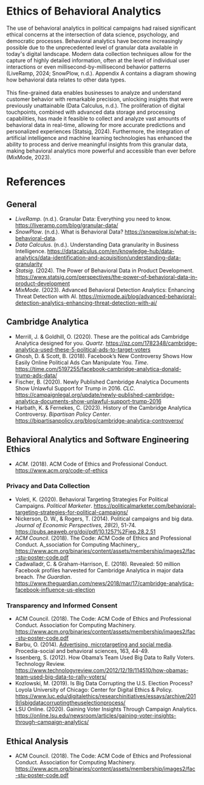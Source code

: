 # Ethics of Behavioral Analytics

The use of behavioral analytics in political campaigns had raised significant ethical concerns at the intersection of data science, psychology, and democratic processes. Behavioral analytics have become increasingly possible due to the unprecedented level of granular data available in today's digital landscape. Modern data collection techniques allow for the capture of highly detailed information, often at the level of individual user interactions or even millisecond-by-millisecond behavior patterns (LiveRamp, 2024; SnowPlow, n.d.). Appendix A contains a diagram showing how behavioral data relates to other data types. <br/><br/>
This fine-grained data enables businesses to analyze and understand customer behavior with remarkable precision, unlocking insights that were previously unattainable (Data Calculus, n.d.). The proliferation of digital touchpoints, combined with advanced data storage and processing capabilities, has made it feasible to collect and analyze vast amounts of behavioral data in real-time, allowing for more accurate predictions and personalized experiences (Statsig, 2024). Furthermore, the integration of artificial intelligence and machine learning technologies has enhanced the ability to process and derive meaningful insights from this granular data, making behavioral analytics more powerful and accessible than ever before (MixMode, 2023).

# References
## General
- _LiveRamp_. (n.d.). Granular Data: Everything you need to know. https://liveramp.com/blog/granular-data/
- _SnowPlow_. (n.d.). What is Behavioral Data? https://snowplow.io/what-is-behavioral-data.
- _Data Calculus_. (n.d.). Understanding Data granularity in Business Intelligence. https://datacalculus.com/en/knowledge-hub/data-analytics/data-identification-and-acquisition/understanding-data-granularity
- _Statsig_. (2024). The Power of Behavioral Data in Product Development. https://www.statsig.com/perspectives/the-power-of-behavioral-data-in-product-development
- _MixMode_. (2023). Advanced Behavioral Detection Analytics: Enhancing Threat Detection with AI. https://mixmode.ai/blog/advanced-behavioral-detection-analytics-enhancing-threat-detection-with-ai/

## Cambridge Analytica
- Merrill, J. & Goldhill, O. (2020). These are the political ads Cambridge Analytica designed for you. _Quartz_. https://qz.com/1782348/cambridge-analytica-used-these-5-political-ads-to-target-voters
- Ghosh, D. & Scott, B. (2018). Facebook’s New Controversy Shows How Easily Online Political Ads Can Manipulate You. _Time_. https://time.com/5197255/facebook-cambridge-analytica-donald-trump-ads-data/
- Fischer, B. (2020). Newly Published Cambridge Analytica Documents Show Unlawful Support for Trump in 2016. _CLC_. https://campaignlegal.org/update/newly-published-cambridge-analytica-documents-show-unlawful-support-trump-2016
- Harbath, K. & Fernekes, C. (2023). History of the Cambridge Analytica Controversy. _Bipartisan Policy Center_. https://bipartisanpolicy.org/blog/cambridge-analytica-controversy/

## Behavioral Analytics and Software Engineering Ethics
- _ACM_. (2018). ACM Code of Ethics and Professional Conduct. https://www.acm.org/code-of-ethics

### Privacy and Data Collection
- Voleti, K. (2020). Behavioral Targeting Strategies For Political Campaigns. _Political Marketer_. https://politicalmarketer.com/behavioral-targeting-strategies-for-political-campaigns/ 
- Nickerson, D. W., & Rogers, T. (2014). Political campaigns and big data. _Journal of Economic Perspectives, 28_(2), 51-74. https://pubs.aeaweb.org/doi/pdf/10.1257%2Fjep.28.2.51
- _ACM Council_. (2018). The Code: ACM Code of Ethics and Professional Conduct. A_ssociation for Computing Machinery_. https://www.acm.org/binaries/content/assets/membership/images2/fac-stu-poster-code.pdf
- Cadwalladr, C. & Graham-Harrison, E. (2018). Revealed: 50 million Facebook profiles harvested for Cambridge Analytica in major data breach. _The Guardian_. https://www.theguardian.com/news/2018/mar/17/cambridge-analytica-facebook-influence-us-election

### Transparency and Informed Consent
- ACM Council. (2018). The Code: ACM Code of Ethics and Professional Conduct. Association for Computing Machinery. https://www.acm.org/binaries/content/assets/membership/images2/fac-stu-poster-code.pdf
- Barbu, O. (2014). [Advertising, microtargeting and social media](https://pdf.sciencedirectassets.com/277811/1-s2.0-S1877042814X00595/1-s2.0-S187704281406385X/main.pdf?X-Amz-Security-Token=IQoJb3JpZ2luX2VjENP%2F%2F%2F%2F%2F%2F%2F%2F%2F%2FwEaCXVzLWVhc3QtMSJIMEYCIQD5qc6OhKj2dLnhbSyQmWog%2B2tjoWiAWOfBUyiedltHUAIhAMEDZilvc71pupLEdd6eCvaejzQxCdNJSK1vQCEk8X8FKrsFCNz%2F%2F%2F%2F%2F%2F%2F%2F%2F%2FwEQBRoMMDU5MDAzNTQ2ODY1IgyzoszVCTOB19B3lSMqjwWH9py34%2FzYJK%2By9bIqZjCPFpmvIw3IsLENJW%2B%2FyM9vQZaAc3sKnJ%2BfwxMig24NoMcsnq7ah17u5gExcrRWtQqhK4xEWWCoua1F6hTb%2FKx22KkEu6zSOYy%2BrK1AlYJu1buSWx1hOa0uSuoildMyXs2p3f2NhrthPGaXer0cKCefJsmv5tlGRXKNhi%2Bg0vGxkrXWbFtAiy3iQ0FGMSGR9XA9dGh70gBQby5xeQbWnf3sKMn9Z6Vc0UfmZPx9sNERh1%2FvEl%2B2zj00GbpSC%2FpX%2FOiwT%2BqjjMB39C9RM9787Qer4hCerae5SWVhytzW%2BSn1epE0Tk%2Byd7fJPbfWYsXIOnDt4J3Xp83uV6kBc7Q4KKZRZ8ckvulFEZxQakM2EzvxsnvHIR1m5wJcviu9jHqAW14AtdNBIE9wXVZA92VsD4X2yJYJVX7bJOqDKUDzqOqj%2B1OGwy%2FgTNCWFKKVEdxtUjbsymAAwEoj0f1t8%2BZ8bxL0ztNlB9ODrx59HfmYRk2cI39S96vmpzOkNQ%2Fo6x9TDQNoMzLDbRxQi6fAGJctWCtzMORFnKBNdL%2FVpecbqDJovVvx4VEmmWDG6wug6T%2Fksao7OzJDFHRDQDxitBbJYaq%2Fwd7b0Pz%2BsBvlV0YF80OPopEp1t0aUNW4hFBXR3jdP%2FwecHzBpn7Hkk6oBhMeRMzq8HVV8ItXQRid%2B0u%2FDTS2mMMIWfPz8igphzMmjfUQ%2BtyiWkiG74AmpU2%2BAoj6vZpfkV9ZV3Id6nn5IJSOXbvCzeRRrVmy0RhQGnLqTEUX7isCUfMD2p139DPK%2B141ApDBUgJwleqg4SMxKgq5lsDJa8tR%2BLVQlvNbqQ%2FyWKBygkL1OH9Vd%2FtzqyFCnOMhdyb2MOvO%2BbwGOrABQ0CG80XXn7rh927ii%2FXTBFXO%2F0Emi8YdwbJQyQ3rNTiGnUIvGUk5taduFphKP%2Fc4ol8WmK9QyJfoMGiUzZoz0wthZ7V3TxoBwkiRR1decap5mWoykNEmZb%2BVmdPmhjgqn1P%2B8PFJZ3fbI7NVuvwQJUl8e7SD4KkmqRAJdOXEbeB5eYz%2F7OXqyUbghFeTXQA8j0jbxeVKJ4JJWZrkU65A%2F%2B2Sa9HkoXeRpR6itipbmGU%3D&X-Amz-Algorithm=AWS4-HMAC-SHA256&X-Amz-Date=20250201T191400Z&X-Amz-SignedHeaders=host&X-Amz-Expires=300&X-Amz-Credential=ASIAQ3PHCVTYUW3P5SUA%2F20250201%2Fus-east-1%2Fs3%2Faws4_request&X-Amz-Signature=90037a802d0102e548777490d8b5b03037b5a3b6c1cf947202fd4377e0aac936&hash=52fe5ecb9d79a69fcca6a9d89301f4704f26598a7aab94d8e055f5f2a8569531&host=68042c943591013ac2b2430a89b270f6af2c76d8dfd086a07176afe7c76c2c61&pii=S187704281406385X&tid=spdf-cb8bfc05-a1d6-4075-b38f-a8fa5450038e&sid=dc1e4118307fc943912b064621d057cc7a8fgxrqa&type=client&tsoh=d3d3LnNjaWVuY2VkaXJlY3QuY29t&ua=0f155c5f01535b5d575d55&rr=90b443120e1ad63d&cc=us). Procedia-social and behavioral sciences, 163, 44-49.
- Issenberg, S. (2012). How Obama’s Team Used Big Data to Rally Voters. Technology Review. https://www.technologyreview.com/2012/12/19/114510/how-obamas-team-used-big-data-to-rally-voters/
- Kozlowski, M. (2019). Is Big Data Corrupting the U.S. Election Process? Loyola University of Chicago: Center for Digital Ethics & Policy. https://www.luc.edu/digitalethics/researchinitiatives/essays/archive/2019/isbigdatacorruptingtheuselectionprocess/
- LSU Online. (2020). Gaining Voter Insights Through Campaign Analytics. https://online.lsu.edu/newsroom/articles/gaining-voter-insights-through-campaign-analytics/

## Ethical Analysis
- ACM Council. (2018). The Code: ACM Code of Ethics and Professional Conduct. Association for Computing Machinery. https://www.acm.org/binaries/content/assets/membership/images2/fac-stu-poster-code.pdf

